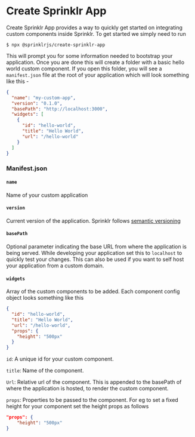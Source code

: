 # Create Sprinklr App

Create Sprinklr App provides a way to quickly get started on integrating custom components inside Sprinklr. To get started we simply need to run

```
$ npx @sprinklrjs/create-sprinklr-app
```

This will prompt you for some information needed to bootstrap your application. Once you are done this will create a folder with a basic hello world custom component. If you open this folder, you will see a `manifest.json` file at the root of your application which will look something like this -

```json
{
  "name": "my-custom-app",
  "version": "0.1.0",
  "basePath": "http://localhost:3000",
  "widgets": [
    {
      "id": "hello-world",
      "title": "Hello World",
      "url": "/hello-world"
    }
  ]
}
```

### Manifest.json

#### `name`

Name of your custom application

#### `version`

Current version of the application. Sprinklr follows [semantic versioning](https://semver.org/)

#### `basePath`

Optional parameter indicating the base URL from where the application is being served. While developing your application set this to `localhost` to quickly test your changes. This can also be used if you want to self host your application from a custom domain.

#### `widgets`

Array of the custom components to be added. Each component config object looks something like this

```json
{
  "id": "hello-world",
  "title": "Hello World",
  "url": "/hello-world",
  "props": {
    "height": "500px"
  }
}
```

`id`: A unique id for your custom component.

`title`: Name of the component.

`Url`: Relative url of the component. This is appended to the basePath of where the application is hosted, to render the custom component.

`props`: Properties to be passed to the component. For eg to set a fixed height for your component set the height props as follows

```json
"props": {
    "height": "500px"
}
```

